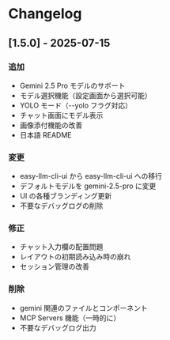 # Changelog

## [1.5.0] - 2025-07-15

### 追加

- Gemini 2.5 Pro モデルのサポート
- モデル選択機能（設定画面から選択可能）
- YOLO モード（--yolo フラグ対応）
- チャット画面にモデル表示
- 画像添付機能の改善
- 日本語 README

### 変更

- easy-llm-cli-ui から easy-llm-cli-ui への移行
- デフォルトモデルを gemini-2.5-pro に変更
- UI の各種ブランディング更新
- 不要なデバッグログの削除

### 修正

- チャット入力欄の配置問題
- レイアウトの初期読み込み時の崩れ
- セッション管理の改善

### 削除

- gemini 関連のファイルとコンポーネント
- MCP Servers 機能（一時的に）
- 不要なデバッグログ出力
